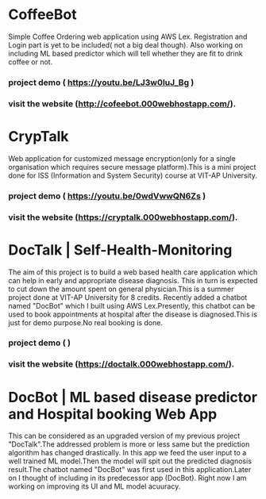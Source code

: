
 
# CoffeeBot
Simple Coffee Ordering web application using AWS Lex. Registration and Login part is yet to be included( not a big deal though). Also working on including ML based predictor which will tell whether they are fit to drink coffee or not.
### project demo ( https://youtu.be/LJ3w0IuJ_Bg )
### visit the website (http://cofeebot.000webhostapp.com/).

# CrypTalk
Web application for customized message encryption(only for a single organisation which requires secure message platform).This is a mini project done for ISS (Information and System Security) course at VIT-AP University.
### project demo ( https://youtu.be/0wdVwwQN6Zs )
### visit the website (https://cryptalk.000webhostapp.com/).

# DocTalk | Self-Health-Monitoring
The aim of this project is to build a web based health care application which can help in early and appropriate disease diagnosis. This in turn is expected to cut down the amount spent on general physician.This is a summer project done at VIT-AP University for 8 credits.
Recently added a chatbot named "DocBot" which I built using AWS Lex.Presently, this chatbot can be used to book appointments at hospital after the disease is diagnosed.This is just for demo purpose.No real booking is done.
### project demo ( )
### visit the website (https://doctalk.000webhostapp.com/).

# DocBot | ML based disease predictor and Hospital booking Web App
This can be considered as an upgraded version of my previous project "DocTalk".The addressed problem is more or less same but the prediction algorithm has changed drastically. In this app we feed the user input to a well trained ML model.Then the model will spit out the predicted diagnosis result.The chatbot named "DocBot" was first used in this application.Later on I thought of including in its predecessor app (DocBot).
Right now I am working on improving its UI and ML model acuuracy.



